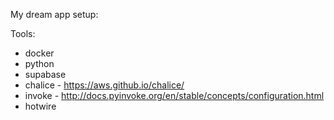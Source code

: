 My dream app setup:

Tools:

* docker
* python
* supabase
* chalice - https://aws.github.io/chalice/ 
* invoke - http://docs.pyinvoke.org/en/stable/concepts/configuration.html
* hotwire
